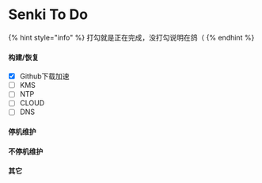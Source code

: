 # Senki To Do

{% hint style="info" %}
打勾就是正在完成，没打勾说明在鸽（
{% endhint %}

#### 构建/恢复

* [x] Github下载加速
* [ ] KMS
* [ ] NTP
* [ ] CLOUD
* [ ] DNS

#### 停机维护



#### 不停机维护



#### 其它
